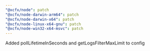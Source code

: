 ```yaml
---
"@xcfx/node": patch
"@xcfx/node-darwin-arm64": patch
"@xcfx/node-darwin-x64": patch
"@xcfx/node-linux-x64-gnu": patch
"@xcfx/node-win32-x64-msvc": patch
---
```


Added pollLifetimeInSeconds and getLogsFilterMaxLimit to config
